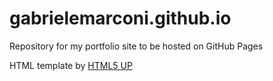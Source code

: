 # gabrielemarconi.github.io
Repository for my portfolio site to be hosted on GitHub Pages

HTML template by [HTML5 UP](https://html5up.net/forty)
